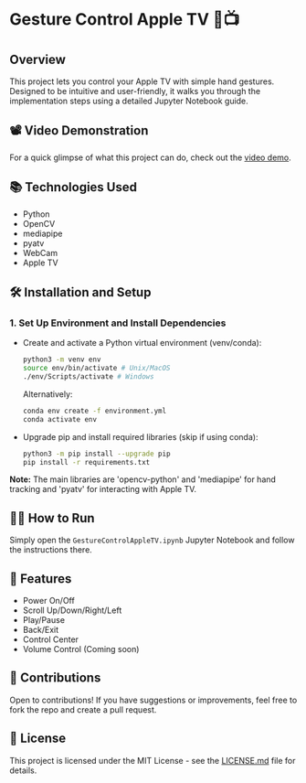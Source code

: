 # Gesture Control Apple TV 🍎📺

## Overview
This project lets you control your Apple TV with simple hand gestures. Designed to be intuitive and user-friendly, it walks you through the implementation steps using a detailed Jupyter Notebook guide.

## 📽️ Video Demonstration
For a quick glimpse of what this project can do, check out the [video demo](https://github.com/zijie-cai/Gesture-Control-Apple-TV/assets/74931355/aed56bc2-e850-4b5f-af31-afad62d0eff9).

## 📚 Technologies Used
- Python
- OpenCV
- mediapipe
- pyatv
- WebCam
- Apple TV

## 🛠 Installation and Setup
### 1. Set Up Environment and Install Dependencies
- Create and activate a Python virtual environment (venv/conda):
    ```bash
    python3 -m venv env 
    source env/bin/activate # Unix/MacOS
    ./env/Scripts/activate # Windows
    ```
    Alternatively: 
    ```bash
    conda env create -f environment.yml
    conda activate env
    ```

- Upgrade pip and install required libraries (skip if using conda):
    ```bash
    python3 -m pip install --upgrade pip
    pip install -r requirements.txt
    ```

**Note:** The main libraries are 'opencv-python' and 'mediapipe' for hand tracking and 'pyatv' for interacting with Apple TV.

## 🏃‍♂️ How to Run
Simply open the `GestureControlAppleTV.ipynb` Jupyter Notebook and follow the instructions there.

## 🌟 Features
- Power On/Off
- Scroll Up/Down/Right/Left
- Play/Pause
- Back/Exit
- Control Center
- Volume Control (Coming soon)

## 👏 Contributions
Open to contributions! If you have suggestions or improvements, feel free to fork the repo and create a pull request.

## 📜 License
This project is licensed under the MIT License - see the [LICENSE.md](LICENSE.md) file for details.
